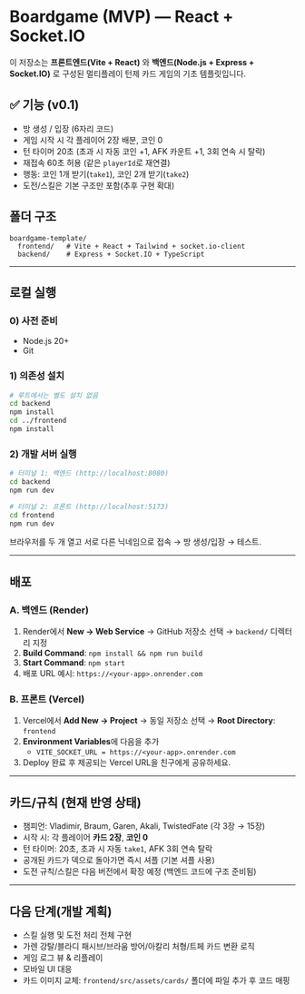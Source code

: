 # Boardgame (MVP) — React + Socket.IO

이 저장소는 **프론트엔드(Vite + React)** 와 **백엔드(Node.js + Express + Socket.IO)** 로 구성된
멀티플레이 턴제 카드 게임의 기초 템플릿입니다.

## ✅ 기능 (v0.1)
- 방 생성 / 입장 (6자리 코드)
- 게임 시작 시 각 플레이어 2장 배분, 코인 0
- 턴 타이머 20초 (초과 시 자동 코인 +1, AFK 카운트 +1, 3회 연속 시 탈락)
- 재접속 60초 허용 (같은 `playerId`로 재연결)
- 행동: 코인 1개 받기(`take1`), 코인 2개 받기(`take2`)
- 도전/스킬은 기본 구조만 포함(추후 구현 확대)

## 폴더 구조
```
boardgame-template/
  frontend/   # Vite + React + Tailwind + socket.io-client
  backend/    # Express + Socket.IO + TypeScript
```
---

## 로컬 실행

### 0) 사전 준비
- Node.js 20+
- Git

### 1) 의존성 설치
```bash
# 루트에서는 별도 설치 없음
cd backend
npm install
cd ../frontend
npm install
```

### 2) 개발 서버 실행
```bash
# 터미널 1: 백엔드 (http://localhost:8080)
cd backend
npm run dev

# 터미널 2: 프론트 (http://localhost:5173)
cd frontend
npm run dev
```

브라우저를 두 개 열고 서로 다른 닉네임으로 접속 → 방 생성/입장 → 테스트.

---

## 배포

### A. 백엔드 (Render)
1. Render에서 **New → Web Service** → GitHub 저장소 선택 → `backend/` 디렉터리 지정
2. **Build Command**: `npm install && npm run build`
3. **Start Command**: `npm start`
4. 배포 URL 예시: `https://<your-app>.onrender.com`

### B. 프론트 (Vercel)
1. Vercel에서 **Add New → Project** → 동일 저장소 선택 → **Root Directory**: `frontend`
2. **Environment Variables**에 다음을 추가
   - `VITE_SOCKET_URL = https://<your-app>.onrender.com`
3. Deploy 완료 후 제공되는 Vercel URL을 친구에게 공유하세요.

---

## 카드/규칙 (현재 반영 상태)
- 챔피언: Vladimir, Braum, Garen, Akali, TwistedFate (각 3장 → 15장)
- 시작 시: 각 플레이어 **카드 2장**, **코인 0**
- 턴 타이머: 20초, 초과 시 자동 `take1`, AFK 3회 연속 탈락
- 공개된 카드가 덱으로 돌아가면 즉시 셔플 (기본 셔플 사용)
- 도전 규칙/스킬은 다음 버전에서 확장 예정 (백엔드 코드에 구조 준비됨)

---

## 다음 단계(개발 계획)
- 스킬 실행 및 도전 처리 전체 구현
- 가렌 강탈/블라디 패시브/브라움 방어/아칼리 처형/트페 카드 변환 로직
- 게임 로그 뷰 & 리플레이
- 모바일 UI 대응
- 카드 이미지 교체: `frontend/src/assets/cards/` 폴더에 파일 추가 후 코드 매핑
